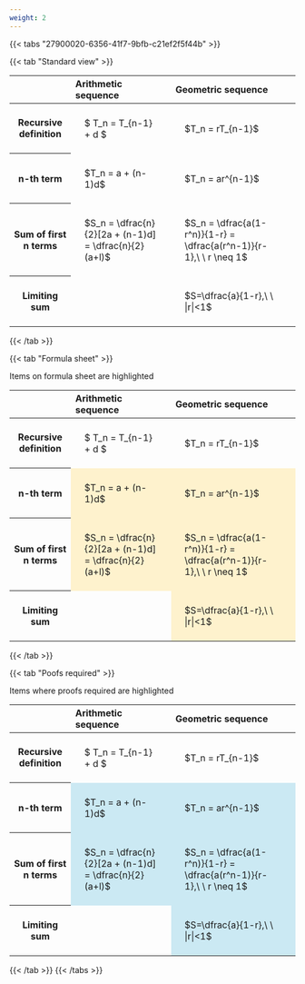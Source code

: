 ```yaml
---
weight: 2
---
```


{{< tabs "27900020-6356-41f7-9bfb-c21ef2f5f44b" >}}

{{< tab "Standard view" >}}

<style type="text/css">
#T_2a9c9 th.col_heading {
  text-align: left;
  font-size: 1em;
}
#T_2a9c9 td {
  text-align: left;
  font-size: 1em;
  padding: 1.5em;
}
</style>
<table id="T_2a9c9">
  <thead>
    <tr>
      <th class="blank level0" >&nbsp;</th>
      <th id="T_2a9c9_level0_col0" class="col_heading level0 col0" >Arithmetic sequence</th>
      <th id="T_2a9c9_level0_col1" class="col_heading level0 col1" >Geometric sequence</th>
    </tr>
  </thead>
  <tbody>
    <tr>
      <th id="T_2a9c9_level0_row0" class="row_heading level0 row0" >Recursive definition</th>
      <td id="T_2a9c9_row0_col0" class="data row0 col0" >$ T_n = T_{n-1} + d $</td>
      <td id="T_2a9c9_row0_col1" class="data row0 col1" >$T_n = rT_{n-1}$</td>
    </tr>
    <tr>
      <th id="T_2a9c9_level0_row1" class="row_heading level0 row1" >n-th term</th>
      <td id="T_2a9c9_row1_col0" class="data row1 col0" >$T_n = a + (n-1)d$</td>
      <td id="T_2a9c9_row1_col1" class="data row1 col1" >$T_n = ar^{n-1}$</td>
    </tr>
    <tr>
      <th id="T_2a9c9_level0_row2" class="row_heading level0 row2" >Sum of first n terms</th>
      <td id="T_2a9c9_row2_col0" class="data row2 col0" >$S_n = \dfrac{n}{2}[2a + (n-1)d] = \dfrac{n}{2}(a+l)$</td>
      <td id="T_2a9c9_row2_col1" class="data row2 col1" >$S_n = \dfrac{a(1-r^n)}{1-r} = \dfrac{a(r^n-1)}{r-1},\ \  r \neq 1$</td>
    </tr>
    <tr>
      <th id="T_2a9c9_level0_row3" class="row_heading level0 row3" >Limiting sum</th>
      <td id="T_2a9c9_row3_col0" class="data row3 col0" ></td>
      <td id="T_2a9c9_row3_col1" class="data row3 col1" >$S=\dfrac{a}{1-r},\ \ |r|<1$</td>
    </tr>
  </tbody>
</table>
{{< /tab >}}

{{< tab "Formula sheet" >}}

Items on formula sheet are highlighted 
<br>
<style type="text/css">
#T_83d03 th.col_heading {
  text-align: left;
  font-size: 1em;
}
#T_83d03 td {
  text-align: left;
  font-size: 1em;
  padding: 1.5em;
}
#T_83d03_row0_col0, #T_83d03_row0_col1, #T_83d03_row3_col0 {
  background-color: rgba(0,0,0,0);
}
#T_83d03_row1_col0, #T_83d03_row1_col1, #T_83d03_row2_col0, #T_83d03_row2_col1, #T_83d03_row3_col1 {
  background-color: rgba(255,194,10, 0.2);
}
</style>
<table id="T_83d03">
  <thead>
    <tr>
      <th class="blank level0" >&nbsp;</th>
      <th id="T_83d03_level0_col0" class="col_heading level0 col0" >Arithmetic sequence</th>
      <th id="T_83d03_level0_col1" class="col_heading level0 col1" >Geometric sequence</th>
    </tr>
  </thead>
  <tbody>
    <tr>
      <th id="T_83d03_level0_row0" class="row_heading level0 row0" >Recursive definition</th>
      <td id="T_83d03_row0_col0" class="data row0 col0" >$ T_n = T_{n-1} + d $</td>
      <td id="T_83d03_row0_col1" class="data row0 col1" >$T_n = rT_{n-1}$</td>
    </tr>
    <tr>
      <th id="T_83d03_level0_row1" class="row_heading level0 row1" >n-th term</th>
      <td id="T_83d03_row1_col0" class="data row1 col0" >$T_n = a + (n-1)d$</td>
      <td id="T_83d03_row1_col1" class="data row1 col1" >$T_n = ar^{n-1}$</td>
    </tr>
    <tr>
      <th id="T_83d03_level0_row2" class="row_heading level0 row2" >Sum of first n terms</th>
      <td id="T_83d03_row2_col0" class="data row2 col0" >$S_n = \dfrac{n}{2}[2a + (n-1)d] = \dfrac{n}{2}(a+l)$</td>
      <td id="T_83d03_row2_col1" class="data row2 col1" >$S_n = \dfrac{a(1-r^n)}{1-r} = \dfrac{a(r^n-1)}{r-1},\ \  r \neq 1$</td>
    </tr>
    <tr>
      <th id="T_83d03_level0_row3" class="row_heading level0 row3" >Limiting sum</th>
      <td id="T_83d03_row3_col0" class="data row3 col0" ></td>
      <td id="T_83d03_row3_col1" class="data row3 col1" >$S=\dfrac{a}{1-r},\ \ |r|<1$</td>
    </tr>
  </tbody>
</table>
{{< /tab >}}

{{< tab "Poofs required" >}}

Items where proofs required are highlighted 
<br>
<style type="text/css">
#T_30723 th.col_heading {
  text-align: left;
  font-size: 1em;
}
#T_30723 td {
  text-align: left;
  font-size: 1em;
  padding: 1.5em;
}
#T_30723_row0_col0, #T_30723_row0_col1, #T_30723_row3_col0 {
  background-color: rgba(0,0,0,0);
}
#T_30723_row1_col0, #T_30723_row1_col1, #T_30723_row2_col0, #T_30723_row2_col1, #T_30723_row3_col1 {
  background-color: rgba(0,150,200, 0.2);
}
</style>
<table id="T_30723">
  <thead>
    <tr>
      <th class="blank level0" >&nbsp;</th>
      <th id="T_30723_level0_col0" class="col_heading level0 col0" >Arithmetic sequence</th>
      <th id="T_30723_level0_col1" class="col_heading level0 col1" >Geometric sequence</th>
    </tr>
  </thead>
  <tbody>
    <tr>
      <th id="T_30723_level0_row0" class="row_heading level0 row0" >Recursive definition</th>
      <td id="T_30723_row0_col0" class="data row0 col0" >$ T_n = T_{n-1} + d $</td>
      <td id="T_30723_row0_col1" class="data row0 col1" >$T_n = rT_{n-1}$</td>
    </tr>
    <tr>
      <th id="T_30723_level0_row1" class="row_heading level0 row1" >n-th term</th>
      <td id="T_30723_row1_col0" class="data row1 col0" >$T_n = a + (n-1)d$</td>
      <td id="T_30723_row1_col1" class="data row1 col1" >$T_n = ar^{n-1}$</td>
    </tr>
    <tr>
      <th id="T_30723_level0_row2" class="row_heading level0 row2" >Sum of first n terms</th>
      <td id="T_30723_row2_col0" class="data row2 col0" >$S_n = \dfrac{n}{2}[2a + (n-1)d] = \dfrac{n}{2}(a+l)$</td>
      <td id="T_30723_row2_col1" class="data row2 col1" >$S_n = \dfrac{a(1-r^n)}{1-r} = \dfrac{a(r^n-1)}{r-1},\ \  r \neq 1$</td>
    </tr>
    <tr>
      <th id="T_30723_level0_row3" class="row_heading level0 row3" >Limiting sum</th>
      <td id="T_30723_row3_col0" class="data row3 col0" ></td>
      <td id="T_30723_row3_col1" class="data row3 col1" >$S=\dfrac{a}{1-r},\ \ |r|<1$</td>
    </tr>
  </tbody>
</table>
{{< /tab >}}
{{< /tabs >}}